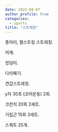 ```yaml
---
date: 2022-04-07
author_profile: true
categories:
  - sports
title: "스트레칭"
---
```


종아리, 햄스트링 스트레칭.

어깨.

엉덩이.

다리째기.

견갑스트레칭.

y자 30초 (코어운동) 2회.

크런치 20회 2세트.

기립근 15회 3세트.

스쿼트 25개.
